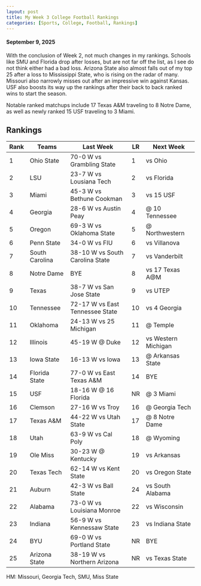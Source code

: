 ```yaml
---
layout: post
title: My Week 3 College Football Rankings
categories: [Sports, College, Football, Rankings]
---
```


#### September 9, 2025

With the conclusion of Week 2, not much changes in my rankings.  Schools like SMU and Florida drop after losses, but are not far off the list, as I see do not think either had a bad loss.  Arizona State also almost falls out of my top 25 after a loss to Mississippi State, who is rising on the radar of many.  Missouri also narrowly misses out after an impressive win against Kansas.  USF also boosts its way up the rankings after their back to back ranked wins to start the season.

Notable ranked matchups include 17 Texas A&M traveling to 8 Notre Dame, as well as newly ranked 15 USF traveling to 3 Miami.


## Rankings

|Rank | Teams              | Last Week                       | LR | Next Week           |        
|---- | ------------------ |---------------------------------| -- |---------------------|
|1    | Ohio State         | 70-0 W vs Grambling State       | 1  | vs Ohio             |
|2    | LSU                | 23-7 W vs Lousiana Tech         | 2  | vs Florida          |
|3    | Miami              | 45-3 W vs Bethune Cookman       | 3  | vs 15 USF           |
|4    | Georgia            | 28-6 W vs Austin Peay           | 4  | @ 10 Tennessee      |
|5    | Oregon             | 69-3 W vs Oklahoma State        | 5  | @ Northwestern      |
|6    | Penn State         | 34-0 W vs FIU                   | 6  | vs Villanova        |
|7    | South Carolina     | 38-10 W vs South Carolina State | 7  | vs Vanderbilt       |
|8    | Notre Dame         | BYE                             | 8  | vs 17 Texas A@M     |
|9    | Texas              | 38-7 W vs San Jose State        | 9  | vs UTEP             |
|10   | Tennessee          | 72-17 W vs East Tennessee State | 10 | vs 4 Georgia        |
|11   | Oklahoma           | 24-13 W vs 25 Michigan          | 11 | @ Temple            |
|12   | Illinois           | 45-19 W @ Duke                  | 12 | vs Western Michigan |
|13   | Iowa State         | 16-13 W vs Iowa                 | 13 | @ Arkansas State    |
|14   | Florida State      | 77-0 W vs East Texas A&M        | 14 | BYE                 |
|15   | USF                | 18-16 W @ 16 Florida            | NR | @ 3 Miami           |
|16   | Clemson            | 27-16 W vs Troy                 | 16 | @ Georgia Tech      |
|17   | Texas A&M          | 44-22 W vs Utah State           | 17 | @ 8 Notre Dame      |
|18   | Utah               | 63-9 W vs Cal Poly              | 18 | @ Wyoming           |
|19   | Ole Miss           | 30-23 W @ Kentucky              | 19 | vs Arkansas         |
|20   | Texas Tech         | 62-14 W vs Kent State           | 20 | vs Oregon State     |
|21   | Auburn             | 42-3 W vs Ball State            | 24 | vs South Alabama    |
|22   | Alabama            | 73-0 W vs Louisiana Monroe      | 22 | vs Wisconsin        |
|23   | Indiana            | 56-9 W vs Kennessaw State       | 23 | vs Indiana State    |
|24   | BYU                | 69-0 W vs Portland State        | NR | BYE                 |
|25   | Arizona State      | 38-19 W vs Northern Arizona     | NR | vs Texas State      |

HM: Missouri, Georgia Tech, SMU, Miss State

